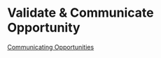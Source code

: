 # Validate & Communicate Opportunity

[Communicating Opportunities](Validate%20&%20Communicate%20Opportunity%204cbbae10db4d4d6fabefae1eac0db814/Communicating%20Opportunities%205faf96e1041e4ddfbf95082922646f82.md)
